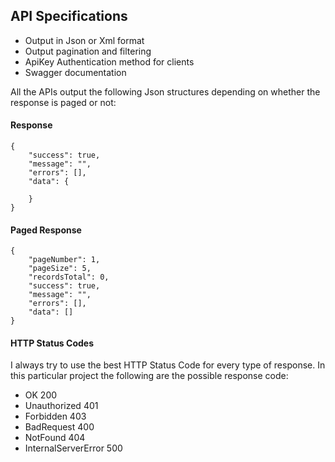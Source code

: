 ## API Specifications

* Output in Json or Xml format
* Output pagination and filtering
* ApiKey Authentication method for clients
* Swagger documentation

All the APIs output the following Json structures depending on whether the response is paged or not:

#### Response

```
{
    "success": true,
    "message": "",
    "errors": [],
    "data": {
        
    }
}
```

#### Paged Response

```
{
    "pageNumber": 1,
    "pageSize": 5,
    "recordsTotal": 0,
    "success": true,
    "message": "",
    "errors": [],
    "data": []
}
```

#### HTTP Status Codes

I always try to use the best HTTP Status Code for every type of response. In this particular project the following are the possible response code:

* OK 200
* Unauthorized 401
* Forbidden 403
* BadRequest 400
* NotFound 404
* InternalServerError 500
